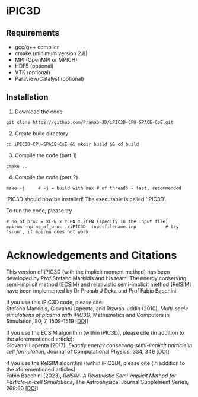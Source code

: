 # iPIC3D

## Requirements
  - gcc/g++ compiler
  - cmake (minimum version 2.8)
  - MPI (OpenMPI or MPICH)
  - HDF5 (optional)
  - VTK (optional)
  - Paraview/Catalyst (optional)

## Installation
1. Download the code
``` shell
git clone https://github.com/Pranab-JD/iPIC3D-CPU-SPACE-CoE.git
```

2. Create build directory
``` shell
cd iPIC3D-CPU-SPACE-CoE && mkdir build && cd build
```

3. Compile the code (part 1)
``` shell
cmake ..
```

4. Compile the code (part 2)
``` shell
make -j     # -j = build with max # of threads - fast, recommended
```

iPIC3D should now be installed! The executable is called 'iPIC3D'.

To run the code, please try
``` shell
# no_of_proc = XLEN x YLEN x ZLEN (specify in the input file)
mpirun -np no_of_proc ./iPIC3D  inputfilename.inp           # try 'srun', if mpirun does not work
```

# Acknowledgements and Citations
This version of iPIC3D (with the implicit moment method) has been developed by Prof Stefano Markidis and his team. The energy conserving semi-implicit method (ECSIM) and relativistic semi-implicit method (RelSIM) have been implemented by Dr Pranab J Deka and Prof Fabio Bacchini.

If you use this iPIC3D code, please cite: <br />
Stefano Markidis, Giovanni Lapenta, and Rizwan-uddin (2010), *Multi-scale simulations of plasma with iPIC3D*, Mathematics and Computers in Simulation, 80, 7, 1509-1519 [[DOI]](https://doi.org/10.1016/j.matcom.2009.08.038)

If you use the ECSIM algorithm (within iPIC3D), please cite (in addition to the aforementioned article): <br />
Giovanni Lapenta (2017), *Exactly energy conserving semi-implicit particle in cell formulation*, Journal of Computational Physics, 334, 349 
[[DOI]](http://dx.doi.org/10.1016/j.jcp.2017.01.002)

If you use the RelSIM algorithm (within iPIC3D), please cite (in addition to the aforementioned articles): <br />
Fabio Bacchini (2023), *RelSIM: A Relativistic Semi-implicit Method for Particle-in-cell Simulations*, The Astrophysical Journal Supplement Series, 268:60 [[DOI]](https://doi.org/10.3847/1538-4365/acefba)
